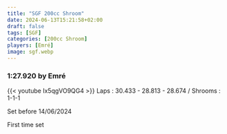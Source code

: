 ```yaml
---
title: "SGF 200cc Shroom"
date: 2024-06-13T15:21:58+02:00
draft: false
tags: [SGF]
categories: [200cc Shroom]
players: [Emré]
image: sgf.webp
---
```

### 1:27.920 by Emré

{{< youtube Ix5qgVO9QG4 >}}
Laps : 30.433 - 28.813 - 28.674 /
Shrooms : 1-1-1

Set before 14/06/2024

First time set